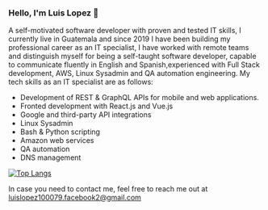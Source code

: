### Hello, I'm Luis Lopez 👋

A self-motivated software developer with proven and tested IT skills, I currently live in Guatemala and since 2019 I have been building my professional career as an IT specialist, I have worked with remote teams and distinguish myself for being a self-taught software developer, capable to communicate fluently in English and Spanish,experienced with Full Stack development, AWS, Linux Sysadmin and QA automation engineering. My tech skills as an IT specialist are as follows:

* Development of REST & GraphQL APIs for mobile and web applications.
* Fronted development with React.js and Vue.js
* Google and third-party API integrations
* Linux Sysadmin
* Bash & Python scripting
* Amazon web services
* QA automation
* DNS management

[![Top Langs](https://github-readme-stats.vercel.app/api/top-langs/?username=Luis-Rene-Lopez&langs_count=10)](https://github.com/anuraghazra/github-readme-stats)

In case you need to contact me, feel free to reach me out at luislopez100079.facebook2@gmail.com

<!--
**Luis-Rene-Lopez/Luis-Rene-Lopez** is a ✨ _special_ ✨ repository because its `README.md` (this file) appears on your GitHub profile.

Here are some ideas to get you started:

- 🔭 I’m currently working on ...
- 🌱 I’m currently learning ...
- 👯 I’m looking to collaborate on ...
- 🤔 I’m looking for help with ...
- 💬 Ask me about ...
- 📫 How to reach me: ...
- 😄 Pronouns: ...
- ⚡ Fun fact: ...
-->
